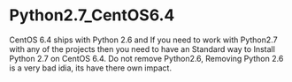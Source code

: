 # Python2.7_CentOS6.4
CentOS 6.4 ships with Python 2.6 and If you need to work with Python2.7 with any of the projects then you need to have an Standard way to Install Python 2.7 on CentOS 6.4.  Do not remove Python2.6, Removing Python 2.6 is a very bad idia, its have there own impact.
    
